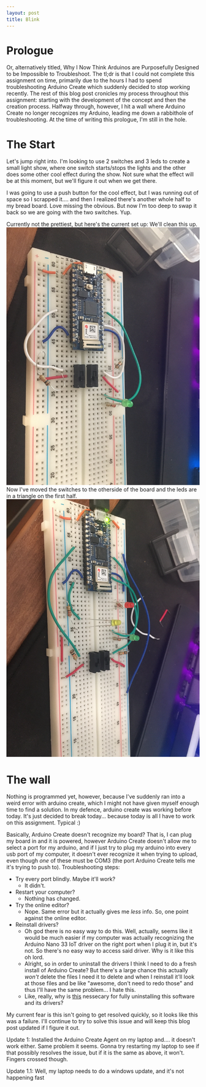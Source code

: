 ```yaml
---
layout: post
title: Blink 
---
```


# Prologue

Or, alternatively titled, Why I Now Think Arduinos are Purposefully Designed to be Impossible to Troubleshoot. The tl;dr is that I could not complete this assignment on time, primarily due to the hours I had to spend troubleshooting Arduino Create which suddenly decided to stop working recently. The rest of this blog post cronicles my process throughout this assignment: starting with the development of the concept and then the creation process. Halfway through, however, I hit a wall where Arduino Create no longer recognizes my Arduino, leading me down a rabbithole of troubleshooting. At the time of writing this prologue, I'm still in the hole.

# The Start

Let's jump right into. I'm looking to use 2 switches and 3 leds to create a small light show, where one switch starts/stops the lights and the other does some other cool effect during the show. Not sure what the effect will be at this moment, but we'll figure it out when we get there.

I was going to use a push button for the cool effect, but I was running out of space so I scrapped it.... and then I realized there's another whole half to my bread board. Love missing the obvious. But now I'm too deep to swap it back so we are going with the two switches. Yup.

Currently not the prettiest, but here's the current set up: We'll clean this up.
![progress 1](./../images/progress_1.jpg)
Now I've moved the switches to the otherside of the board and the leds are in a triangle on the first half.
![progress 2](./../images/progress_2.jpg)

# The wall

Nothing is programmed yet, however, because I've suddenly ran into a weird error with arduino create, which I might not have given myself enough time to find a solution. In my defence, arduino create was working before today. It's just decided to break today... because today is all I have to work on this assignment. Typical :)

Basically, Arduino Create doesn't recognize my board? That is, I can plug my board in and it is powered, however Arduino Create doesn't allow me to select a port for my arduino, and if I just try to plug my arduino into every usb port of my computer, it doesn't ever recognize it when trying to upload, even though *one* of these must be COM3 (the port Arduino Create tells me it's trying to push to). Troubleshooting steps:

- Try every port blindly. Maybe it'll work? 
    - It didn't.
- Restart your computer? 
    - Nothing has changed.
- Try the online editor? 
    - Nope. Same error but it actually gives me *less* info. So, one point against the online editor.
- Reinstall drivers? 
    - Oh god there is no easy way to do this. Well, actually, seems like it would be much easier if my computer was actually recognizing the Arduino Nano 33 IoT driver on the right port when I plug it in, but it's not. So there's no easy way to access said driver. Why is it like this oh lord. 
    - Alright, so in order to uninstall the drivers I think I need to do a fresh install of Arduino Create? But there's a large chance this actually *won't* delete the files I need it to delete and when I reinstall it'll look at those files and be like "awesome, don't need to redo those" and thus I'll have the same problem... I hate this.
    - Like, really, why is [this](https://forum.arduino.cc/index.php?action=dlattach;topic=404590.0;attach=312509) nessecary for fully uninstalling this software and its drivers? 

My current fear is this isn't going to get resolved quickly, so it looks like this was a failure. I'll continue to try to solve this issue and will keep this blog post updated if I figure it out.

Update 1: Installed the Arduino Create Agent on my laptop and.... it doesn't work either. Same problem it seems. Gonna try restarting my laptop to see if that possibly resolves the issue, but if it is the same as above, it won't. Fingers crossed though.

Update 1.1: Well, my laptop needs to do a windows update, and it's not happening fast